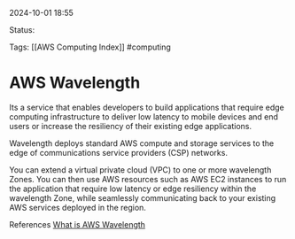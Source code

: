 2024-10-01 18:55

Status:

Tags:
[[AWS Computing Index]]
#computing 

# AWS Wavelength 

Its a service that enables developers to build applications that require edge computing infrastructure to deliver low latency to mobile devices and end users or increase the resiliency of their existing edge applications.

Wavelength deploys standard AWS compute and storage services to the edge of communications service providers (CSP) networks.

You can extend a virtual private cloud (VPC) to one or more wavelength Zones. You can then use AWS resources such as AWS EC2 instances to run the application that require low latency or edge resiliency  within the wavelength Zone, while seamlessly communicating back to your existing AWS services deployed in the region.

References 
[What is AWS Wavelength](https://docs.aws.amazon.com/wavelength/latest/developerguide/what-is-wavelength.html)